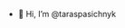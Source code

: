 - 👋 Hi, I’m @taraspasichnyk

<!---
taraspasichnyk/taraspasichnyk is a ✨ special ✨ repository because its `README.md` (this file) appears on your GitHub profile.
You can click the Preview link to take a look at your changes.
--->

